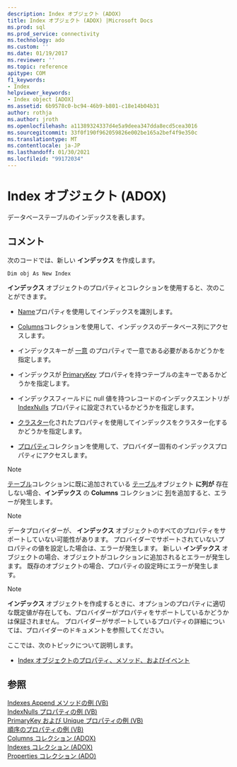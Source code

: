 ```yaml
---
description: Index オブジェクト (ADOX)
title: Index オブジェクト (ADOX) |Microsoft Docs
ms.prod: sql
ms.prod_service: connectivity
ms.technology: ado
ms.custom: ''
ms.date: 01/19/2017
ms.reviewer: ''
ms.topic: reference
apitype: COM
f1_keywords:
- Index
helpviewer_keywords:
- Index object [ADOX]
ms.assetid: 6b9578c0-bc94-46b9-b801-c18e14b04b31
author: rothja
ms.author: jroth
ms.openlocfilehash: a11389324337d4e5a9deea347dda8ecd5cea3016
ms.sourcegitcommit: 33f0f190f962059826e002be165a2bef4f9e350c
ms.translationtype: MT
ms.contentlocale: ja-JP
ms.lasthandoff: 01/30/2021
ms.locfileid: "99172034"
---
```

# <a name="index-object-adox"></a>Index オブジェクト (ADOX)
データベーステーブルのインデックスを表します。  
  
## <a name="remarks"></a>コメント  
 次のコードでは、新しい **インデックス** を作成します。  
  
```  
Dim obj As New Index  
```  
  
 **インデックス** オブジェクトのプロパティとコレクションを使用すると、次のことができます。  
  
-   [Name](./name-property-adox.md)プロパティを使用してインデックスを識別します。  
  
-   [Columns](./columns-collection-adox.md)コレクションを使用して、インデックスのデータベース列にアクセスします。  
  
-   インデックスキーが [一意](./unique-property-adox.md) のプロパティで一意である必要があるかどうかを指定します。  
  
-   インデックスが [PrimaryKey](./primarykey-property-adox.md) プロパティを持つテーブルの主キーであるかどうかを指定します。  
  
-   インデックスフィールドに null 値を持つレコードのインデックスエントリが [IndexNulls](./indexnulls-property-adox.md) プロパティに設定されているかどうかを指定します。  
  
-   [クラスター](./clustered-property-adox.md)化されたプロパティを使用してインデックスをクラスター化するかどうかを指定します。  
  
-   [プロパティ](../ado-api/properties-collection-ado.md)コレクションを使用して、プロバイダー固有のインデックスプロパティにアクセスします。  
  
> [!NOTE]
>  [テーブル](./tables-collection-adox.md)コレクションに既に追加されている [テーブル](./table-object-adox.md)オブジェクト **に列が** 存在しない場合、**インデックス** の **Columns** コレクションに [列](./column-object-adox.md)を追加すると、エラーが発生します。  
  
> [!NOTE]
>  データプロバイダーが、 **インデックス** オブジェクトのすべてのプロパティをサポートしていない可能性があります。 プロバイダーでサポートされていないプロパティの値を設定した場合は、エラーが発生します。 新しい **インデックス** オブジェクトの場合、オブジェクトがコレクションに追加されるとエラーが発生します。 既存のオブジェクトの場合、プロパティの設定時にエラーが発生します。  
  
> [!NOTE]
>  **インデックス** オブジェクトを作成するときに、オプションのプロパティに適切な既定値が存在しても、プロバイダーがプロパティをサポートしているかどうかは保証されません。 プロバイダーがサポートしているプロパティの詳細については、プロバイダーのドキュメントを参照してください。  
  
 ここでは、次のトピックについて説明します。  
  
-   [Index オブジェクトのプロパティ、メソッド、およびイベント](./index-object-properties-methods-and-events.md)  
  
## <a name="see-also"></a>参照  
 [Indexes Append メソッドの例 (VB)](./indexes-append-method-example-vb.md)   
 [IndexNulls プロパティの例 (VB)](./indexnulls-property-example-vb.md)   
 [PrimaryKey および Unique プロパティの例 (VB)](./primarykey-and-unique-properties-example-vb.md)   
 [順序のプロパティの例 (VB)](./sortorder-property-example-vb.md)   
 [Columns コレクション (ADOX)](./columns-collection-adox.md)   
 [Indexes コレクション (ADOX)](./indexes-collection-adox.md)   
 [Properties コレクション (ADO)](../ado-api/properties-collection-ado.md)